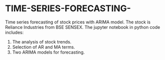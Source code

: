 # TIME-SERIES-FORECASTING-
Time series forecasting of stock prices with ARIMA model. The stock is Reliance Industries from BSE SENSEX. 
The jupyter notebook in python code includes:
  1. The analysis of stock trends.
  2. Selection of AR and MA terms.
  3. Two ARIMA models for forecasting.

